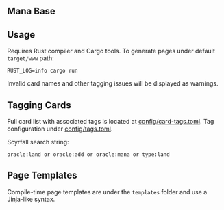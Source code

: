 Mana Base
---------

## Usage

Requires Rust compiler and Cargo tools. To generate pages under default `target/www` path:

```
RUST_LOG=info cargo run
```

Invalid card names and other tagging issues will be displayed as warnings.

## Tagging Cards

Full card list with associated tags is located at [config/card-tags.toml](config/card-tags.toml).
Tag configuration under [config/tags.toml](config/tags.toml).

Scyrfall search string:

```
oracle:land or oracle:add or oracle:mana or type:land
```

## Page Templates

Compile-time page templates are under the `templates` folder and use a Jinja-like syntax.
